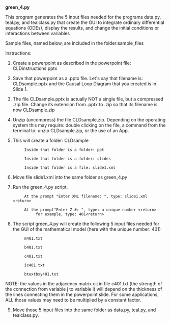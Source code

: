 #
**green_4.py**

This program generates the 5 input files needed for the programs data.py, teal.py, and tealclass.py that create the GUI to integrate ordinary differential equations (ODEs), display the results, and change the initial conditions or interactions between variables

Sample files, named below, are included in the folder:sample_files

Instructions:

1. Create a powerpoint as described in the powerpoint file: CLDinstructions.pptx

2. Save that powerpoint as a .pptx file. Let's say that filename is: CLDsample.pptx and the Causal Loop Diagram that you created is in Slide 1.

3. The file CLDsample.pptx is actually NOT a single file, but a compressed .zip file.  Change its extension from .pptx to .zip so that its filename is now CLDsample.zip

4. Unzip (uncompress) the file CLDsample.zip. Depending on the operating system this may require: double clicking on the file, a command from the terminal to: unzip CLDsample.zip, or the use of an App.

5. This will create a folder: CLDsample

            Inside that folder is a folder: ppt
      
            Inside that folder is a folder: slides
      
            Inside that folder is a file: slide1.xml

6. Move file slide1.xml into the same folder as green_4.py

7. Run the green_4.py script.

            At the prompt "Enter XML filename: ", type: slide1.xml <return>
   
            At the prompt"Enter Z #: ", type: a unique number <return>
                 for example, type: 401<return>

8. The script green_4.py will create the following 5 input files needed for the GUI of the mathematical model (here with the unique number: 401)

            m401.txt
   
            b401.txt
   
            c401.txt
   
            ic401.txt
   
            btextbxy401.txt

NOTE: the values in the adjacency matrix cij in file c401.txt (the strength of the connection from variable j to variable i) will depend on the thickness of the lines connecting them in the powerpoint slide.  For some applications, ALL those values may need to be multiplied by a constant factor.

9. Move those 5 input files into the same folder as data.py, teal.py, and tealclass.py.
